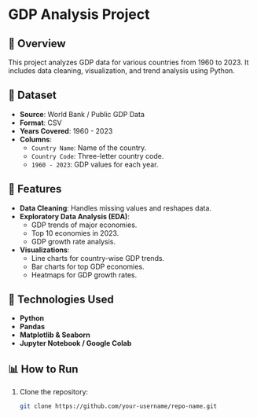 # GDP Analysis Project

## 📌 Overview
This project analyzes GDP data for various countries from 1960 to 2023. It includes data cleaning, visualization, and trend analysis using Python.

## 📂 Dataset
- **Source**: World Bank / Public GDP Data
- **Format**: CSV
- **Years Covered**: 1960 - 2023
- **Columns**:
  - `Country Name`: Name of the country.
  - `Country Code`: Three-letter country code.
  - `1960 - 2023`: GDP values for each year.

## 🔧 Features
- **Data Cleaning**: Handles missing values and reshapes data.
- **Exploratory Data Analysis (EDA)**: 
  - GDP trends of major economies.
  - Top 10 economies in 2023.
  - GDP growth rate analysis.
- **Visualizations**:
  - Line charts for country-wise GDP trends.
  - Bar charts for top GDP economies.
  - Heatmaps for GDP growth rates.

## 🚀 Technologies Used
- **Python**
- **Pandas**
- **Matplotlib & Seaborn**
- **Jupyter Notebook / Google Colab**

## 📊 How to Run
1. Clone the repository:
   ```sh
   git clone https://github.com/your-username/repo-name.git
